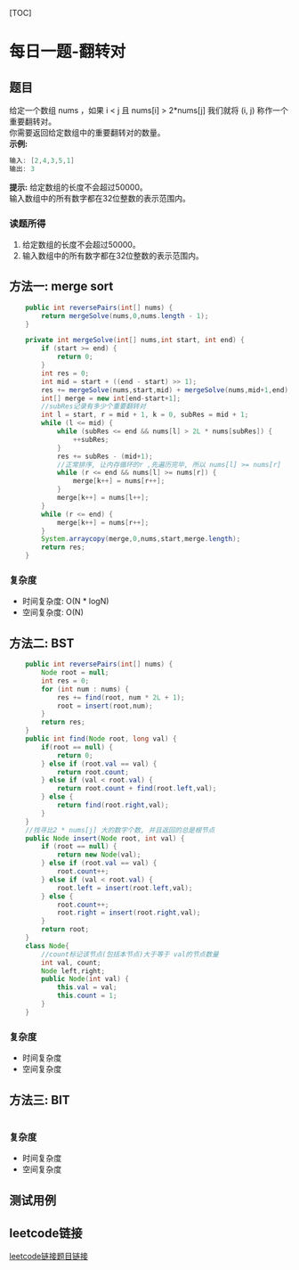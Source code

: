 [TOC]

# 每日一题-翻转对

## 题目
给定一个数组 nums ，如果 i < j 且 nums[i] > 2*nums[j] 我们就将 (i, j) 称作一个重要翻转对。  
你需要返回给定数组中的重要翻转对的数量。  
**示例:**  
```java
输入: [2,4,3,5,1]
输出: 3
```

**提示:**
给定数组的长度不会超过50000。   
输入数组中的所有数字都在32位整数的表示范围内。  

### 读题所得
1. 给定数组的长度不会超过50000。   
2. 输入数组中的所有数字都在32位整数的表示范围内。  

## 方法一: merge sort
```java
    public int reversePairs(int[] nums) {
        return mergeSolve(nums,0,nums.length - 1);
    }

    private int mergeSolve(int[] nums,int start, int end) {
        if (start >= end) {
            return 0;
        }
        int res = 0;
        int mid = start + ((end - start) >> 1);
        res += mergeSolve(nums,start,mid) + mergeSolve(nums,mid+1,end);
        int[] merge = new int[end-start+1];
        //subRes记录有多少个重要翻转对
        int l = start, r = mid + 1, k = 0, subRes = mid + 1;
        while (l <= mid) {
            while (subRes <= end && nums[l] > 2L * nums[subRes]) {
                ++subRes;
            }
            res += subRes - (mid+1);
            //正常排序, 让内存循环的r ,先遍历完毕, 所以 nums[l] >= nums[r]
            while (r <= end && nums[l] >= nums[r]) {
                merge[k++] = nums[r++];
            } 
            merge[k++] = nums[l++];
        }
        while (r <= end) {
            merge[k++] = nums[r++];
        }
        System.arraycopy(merge,0,nums,start,merge.length);
        return res;
    }
```
### 复杂度
* 时间复杂度: O(N * logN)
* 空间复杂度: O(N)

## 方法二: BST
```java
    public int reversePairs(int[] nums) {
        Node root = null;
        int res = 0;
        for (int num : nums) {
            res += find(root, num * 2L + 1);
            root = insert(root,num);
        }
        return res;
    }
    public int find(Node root, long val) {
        if(root == null) {
            return 0;
        } else if (root.val == val) {
            return root.count;
        } else if (val < root.val) {
            return root.count + find(root.left,val);
        } else {
            return find(root.right,val);
        }
    }
    //找寻比2 * nums[j] 大的数字个数, 并且返回的总是根节点
    public Node insert(Node root, int val) {
        if (root == null) {
            return new Node(val);
        } else if (root.val == val) {
            root.count++;
        } else if (val < root.val) {
            root.left = insert(root.left,val);
        } else {
            root.count++;
            root.right = insert(root.right,val);
        }
        return root;
    }
    class Node{
        //count标记该节点(包括本节点)大于等于 val的节点数量
        int val, count;
        Node left,right;
        public Node(int val) {
            this.val = val;
            this.count = 1;
        }
    }
```
### 复杂度
* 时间复杂度
* 空间复杂度

## 方法三: BIT
```java

```
### 复杂度
* 时间复杂度
* 空间复杂度

## 测试用例

## leetcode链接
[leetcode链接题目链接](https://leetcode-cn.com/problems/reverse-pairs)  